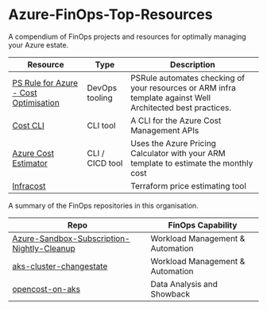 # Azure-FinOps-Top-Resources
A compendium of FinOps projects and resources for optimally managing your Azure estate.

Resource | Type | Description
-------- | ---- | -----------
[PS Rule for Azure - Cost Optimisation](https://azure.github.io/PSRule.Rules.Azure/en/rules/module/#cost-optimization) | DevOps tooling | PSRule automates checking of your resources or ARM infra template against Well Architected best practices.
[Cost CLI](https://github.com/mivano/azure-cost-cli) | CLI tool | A CLI for the Azure Cost Management APIs
[Azure Cost Estimator](https://github.com/TheCloudTheory/arm-estimator) | CLI / CICD tool | Uses the Azure Pricing Calculator with your ARM template to estimate the monthly cost
[Infracost](https://github.com/infracost/infracost) | | Terraform price estimating tool


A summary of the FinOps repositories in this organisation.

Repo | FinOps Capability
---- | -----------------
[Azure-Sandbox-Subscription-Nightly-Cleanup](https://github.com/finoops/Azure-Sandbox-Subscription-Nightly-Cleanup) | Workload Management & Automation
[aks-cluster-changestate](https://github.com/finoops/aks-cluster-changestate) | Workload Management & Automation
[opencost-on-aks](https://github.com/finoops/opencost-on-aks) | Data Analysis and Showback
